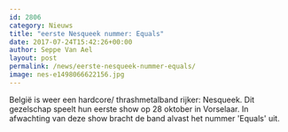 ```yaml
---
id: 2806
category: Nieuws
title: "eerste Nesqueek nummer: Equals"
date: 2017-07-24T15:42:26+00:00
author: Seppe Van Ael
layout: post
permalink: /news/eerste-nesqueek-nummer-equals/
image: nes-e1498066622156.jpg
---
```

België is weer een hardcore/ thrashmetalband rijker: Nesqueek. Dit gezelschap speelt hun eerste show op 28 oktober in Vorselaar. In afwachting van deze show bracht de band alvast het nummer 'Equals' uit.

&nbsp;